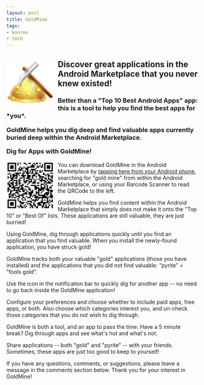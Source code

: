 ```yaml
---
layout: post
title: GoldMine
tags:
- konreu
- tech
---
```

<div>
<img src="/assets/goldmine/goldmine-icon.png" width="125px" style="float:left; margin-right:10px;" />

<h2>Discover great applications in the Android Marketplace that you never knew existed!</h2>

<h3>Better than a "Top 10 Best Android Apps" app: this is a tool to help you find the best apps for *you*.

GoldMine helps you dig deep and find valuable apps currently buried deep within the Android Marketplace.

Dig for Apps with GoldMine!

</h3>
</div>

<div>
<img src="/assets/goldmine/goldmine-qrcode.png" width="125px" style="float:left; margin-right:10px;" />

You can download GoldMine in the Android Marketplace by <a href="market://details?id=com.konreu.android.goldmine">tapping here from your Android phone</a>, searching for "gold mine" from within the Android Marketplace, or using your Barcode Scanner to read the QRCode to the left. 
</div>

<div>
<p>GoldMine helps you find content within the Android Marketplace that simply does not make it onto the "Top 10" or "Best Of" lists. These applications are still valuable, they are just burried!</p>

<p>Using GoldMine, dig through applications quickly until you find an application that you find valuable. When you install the newly-found application, you have struck gold!</p>

<p>GoldMine tracks both your valuable "gold" applications (those you have installed) and the applications that you did not find valuable: "pyrite" = "fools gold".</p>

<p>Use the icon in the notification bar to quickly dig for another app -- no need to go back inside the GoldMine application!</p>

<p>Configure your preferences and choose whether to include paid apps, free apps, or both. Also choose which categories interest you, and un-check those categories that you do not wish to dig through.</p>

<p>GoldMine is both a tool, and an app to pass the time. Have a 5 minute break? Dig through apps and see what's hot and what's not.</p>

<p>Share applications -- both "gold" and "pyrite" -- with your friends. Sometimes, these apps are just too good to keep to yourself!</p>

<p>If you have any questions, comments, or suggestions, please leave a message in the comments section below. Thank you for your interest in GoldMine!</p>

</div>
